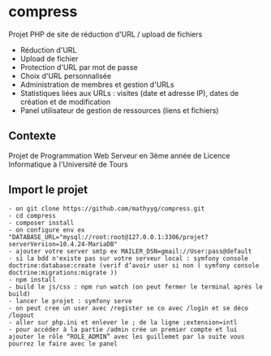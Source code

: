 # compress
Projet PHP de site de réduction d'URL / upload de fichiers

- Réduction d'URL
- Upload de fichier
- Protection d'URL par mot de passe
- Choix d'URL personnalisée
- Administration de membres et gestion d'URLs
- Statistiques liées aux URLs : visites (date et adresse IP), dates de création et de modification 
- Panel utilisateur de gestion de ressources (liens et fichiers)

## Contexte
Projet de Programmation Web Serveur en 3ème année de Licence Informatique à l'Université de Tours

## Import le projet
	- on git clone https://github.com/mathyyg/compress.git
	- cd compress
	- composer install
	- on configure env ex "DATABASE_URL="mysql://root:root@127.0.0.1:3306/projet?serverVersion=10.4.24-MariaDB"
	- ajouter votre server smtp ex MAILER_DSN=gmail://User:pass@default
	- si la bdd n'existe pas sur votre serveur local : symfony console doctrine:database:create (verif d’avoir user si non ( symfony console doctrine:migrations:migrate ))
	- npm install
	- build le js/css : npm run watch (on peut fermer le terminal après le build)
	- lancer le projet : symfony serve
	- on peut cree un user avec /register se co avec /login et se déco /logout 
	- aller sur php.ini et enlever le ; de la ligne ;extension=intl
	- pour accéder à la partie /admin crée un premier compte et lui ajouter le rôle “ROLE_ADMIN” avec les guillemet par la suite vous pourrez le faire avec le panel
